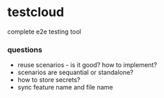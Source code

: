 # testcloud
complete e2e testing tool

### questions

* reuse scenarios - is it good? how to implement?
* scenarios are sequantial or standalone?
* how to store secrets?
* sync feature name and file name